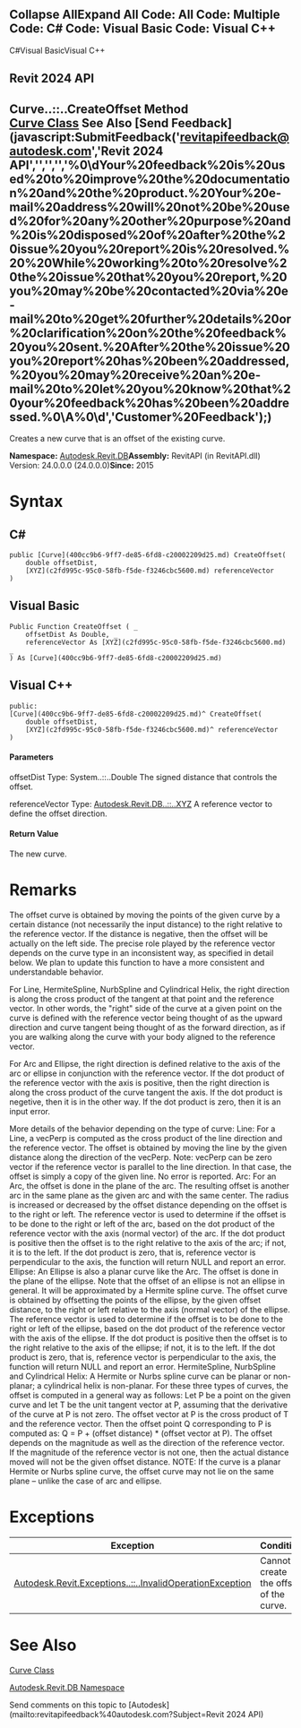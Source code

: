 ﻿

Collapse AllExpand All Code: All Code: Multiple Code: C# Code: Visual Basic Code: Visual C++   
---  
  
C#Visual BasicVisual C++

Revit 2024 API  
---  
Curve..::..CreateOffset Method   
[Curve Class](400cc9b6-9ff7-de85-6fd8-c20002209d25.md) See Also [Send Feedback](javascript:SubmitFeedback\('revitapifeedback@autodesk.com','Revit 2024 API','','','','%0\\dYour%20feedback%20is%20used%20to%20improve%20the%20documentation%20and%20the%20product.%20Your%20e-mail%20address%20will%20not%20be%20used%20for%20any%20other%20purpose%20and%20is%20disposed%20of%20after%20the%20issue%20you%20report%20is%20resolved.%20%20While%20working%20to%20resolve%20the%20issue%20that%20you%20report,%20you%20may%20be%20contacted%20via%20e-mail%20to%20get%20further%20details%20or%20clarification%20on%20the%20feedback%20you%20sent.%20After%20the%20issue%20you%20report%20has%20been%20addressed,%20you%20may%20receive%20an%20e-mail%20to%20let%20you%20know%20that%20your%20feedback%20has%20been%20addressed.%0\\A%0\\d','Customer%20Feedback'\);)  
---  
  
Creates a new curve that is an offset of the existing curve. 

**Namespace:** [Autodesk.Revit.DB](87546ba7-461b-c646-cbb1-2cb8f5bff8b2.md)**Assembly:** RevitAPI (in RevitAPI.dll) Version: 24.0.0.0 (24.0.0.0)**Since:** 2015 

# Syntax

C#  
---  
      
    
    public [Curve](400cc9b6-9ff7-de85-6fd8-c20002209d25.md) CreateOffset(
    	double offsetDist,
    	[XYZ](c2fd995c-95c0-58fb-f5de-f3246cbc5600.md) referenceVector
    )  
  
Visual Basic  
---  
      
    
    Public Function CreateOffset ( _
    	offsetDist As Double, _
    	referenceVector As [XYZ](c2fd995c-95c0-58fb-f5de-f3246cbc5600.md) _
    ) As [Curve](400cc9b6-9ff7-de85-6fd8-c20002209d25.md)  
  
Visual C++  
---  
      
    
    public:
    [Curve](400cc9b6-9ff7-de85-6fd8-c20002209d25.md)^ CreateOffset(
    	double offsetDist, 
    	[XYZ](c2fd995c-95c0-58fb-f5de-f3246cbc5600.md)^ referenceVector
    )  
  
#### Parameters

offsetDist
    Type: System..::..Double The signed distance that controls the offset. 

referenceVector
    Type: [Autodesk.Revit.DB..::..XYZ](c2fd995c-95c0-58fb-f5de-f3246cbc5600.md) A reference vector to define the offset direction. 

#### Return Value

The new curve. 

# Remarks

The offset curve is obtained by moving the points of the given curve by a certain distance (not necessarily the input distance) to the right relative to the reference vector. If the distance is negative, then the offset will be actually on the left side. The precise role played by the reference vector depends on the curve type in an inconsistent way, as specified in detail below. We plan to update this function to have a more consistent and understandable behavior. 

For Line, HermiteSpline, NurbSpline and Cylindrical Helix, the right direction is along the cross product of the tangent at that point and the reference vector. In other words, the "right" side of the curve at a given point on the curve is defined with the reference vector being thought of as the upward direction and curve tangent being thought of as the forward direction, as if you are walking along the curve with your body aligned to the reference vector. 

For Arc and Ellipse, the right direction is defined relative to the axis of the arc or ellipse in conjunction with the reference vector. If the dot product of the reference vector with the axis is positive, then the right direction is along the cross product of the curve tangent the axis. If the dot product is negetive, then it is in the other way. If the dot product is zero, then it is an input error. 

More details of the behavior depending on the type of curve: Line: For a Line, a vecPerp is computed as the cross product of the line direction and the reference vector. The offset is obtained by moving the line by the given distance along the direction of the vecPerp. Note: vecPerp can be zero vector if the reference vector is parallel to the line direction. In that case, the offset is simply a copy of the given line. No error is reported. Arc: For an Arc, the offset is done in the plane of the arc. The resulting offset is another arc in the same plane as the given arc and with the same center. The radius is increased or decreased by the offset distance depending on the offset is to the right or left. The reference vector is used to determine if the offset is to be done to the right or left of the arc, based on the dot product of the reference vector with the axis (normal vector) of the arc. If the dot product is positive then the offset is to the right relative to the axis of the arc; if not, it is to the left. If the dot product is zero, that is, reference vector is perpendicular to the axis, the function will return NULL and report an error. Ellipse: An Ellipse is also a planar curve like the Arc. The offset is done in the plane of the ellipse. Note that the offset of an ellipse is not an ellipse in general. It will be approximated by a Hermite spline curve. The offset curve is obtained by offsetting the points of the ellipse, by the given offset distance, to the right or left relative to the axis (normal vector) of the ellipse. The reference vector is used to determine if the offset is to be done to the right or left of the ellipse, based on the dot product of the reference vector with the axis of the ellipse. If the dot product is positive then the offset is to the right relative to the axis of the ellipse; if not, it is to the left. If the dot product is zero, that is, reference vector is perpendicular to the axis, the function will return NULL and report an error. HermiteSpline, NurbSpline and Cylindrical Helix: A Hermite or Nurbs spline curve can be planar or non-planar; a cylindrical helix is non-planar. For these three types of curves, the offset is computed in a general way as follows: Let P be a point on the given curve and let T be the unit tangent vector at P, assuming that the derivative of the curve at P is not zero. The offset vector at P is the cross product of T and the reference vector. Then the offset point Q corresponding to P is computed as: Q = P + (offset distance) * (offset vector at P). The offset depends on the magnitude as well as the direction of the reference vector. If the magnitude of the reference vector is not one, then the actual distance moved will not be the given offset distance. NOTE: If the curve is a planar Hermite or Nurbs spline curve, the offset curve may not lie on the same plane – unlike the case of arc and ellipse. 

# Exceptions

| Exception | Condition |
| --- | --- |
| [Autodesk.Revit.Exceptions..::..InvalidOperationException](9e715f03-3884-e539-4dd6-8d7545733adc.md) | Cannot create the offset of the curve. |
  
# See Also

[Curve Class](400cc9b6-9ff7-de85-6fd8-c20002209d25.md)

[Autodesk.Revit.DB Namespace](87546ba7-461b-c646-cbb1-2cb8f5bff8b2.md)

Send comments on this topic to [Autodesk](mailto:revitapifeedback%40autodesk.com?Subject=Revit 2024 API)